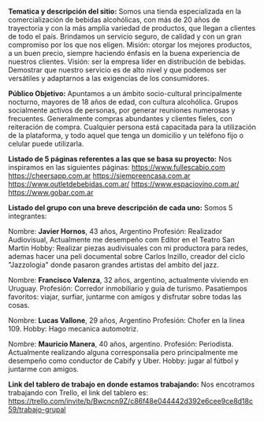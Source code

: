**Tematica  y descripción del sitio:**
Somos una tienda especializada en la comercialización de bebidas  alcohólicas, con más de 20 años de trayectoria y con la más amplia variedad de productos, que llegan a clientes de todo el país.
Brindamos un servicio seguro, de calidad y con un gran compromiso por los que nos eligen.
Misión: otorgar los mejores productos,  a un buen precio, siempre haciendo énfasis en la buena experiencia de nuestros clientes.
Visión: ser la empresa líder en distribución de bebidas. Demostrar que nuestro servicio es de alto nivel y que podemos ser versátiles y adaptarnos a las exigencias de los consumidores.

**Público Objetivo:**
Apuntamos a un ámbito socio-cultural principalmente nocturno, mayores de 18 años de edad, con cultura alcohólica. Grupos socialmente activos de personas, por generar reuniones numerosas y frecuentes. Generalmente compras abundantes y clientes fieles, con reiteración de compra. Cualquier persona está capacitada para la utilización de la plataforma, y todo aquel que tenga un domicilio y un teléfono fijo o celular puede utilizarla.

**Listado de 5 páginas referentes a las que se basa su proyecto:**
Nos inspiramos en las siguientes páginas:
https://www.fullescabio.com
https://cheersapp.com.ar
https://siempreencasa.com.ar
https://www.outletdebebidas.com.ar/
https://www.espaciovino.com.ar/
https://www.gobar.com.ar

**Listado del grupo con una breve descripción de cada uno:**
Somos 5 integrantes:

Nombre: **Javier Hornos**, 43 años, Argentino
Profesión: Realizador Audiovisual, Actualmente me desempeño com Editor en el Teatro San Martin
Hobby: Realizar piezas audivisuales con mi productora para redes, ademas hacer una peli documental sobre
Carlos Inzillo, creador del ciclo "Jazzologia" donde pasaron grandes artistas del ambito del jazz.

Nombre: **Francisco Valenza**, 32 años, argentino, actualmente viviendo en Uruguay. 
Profesión: Corredor inmobiliario y guía de turismo. 
Pasatiempos favoritos: viajar, surfiar, juntarme con amigos y disfrutar sobre todas las cosas.

Nombre: **Lucas Vallone**, 29 años, Argentino
Profesión: Chofer en la linea 109.
Hobby: Hago mecanica automotriz.

Nombre: **Mauricio Manera**, 40 años, argentino.
Profesión: Periodista. Actualmente realizando alguna corresponsalía pero principalmente me desempeño 
como conductor de Cabify y Uber.
Hobby: jugar al fútbol y juntarme con amigos.


**Link del tablero de trabajo en donde estamos trabajando:**
Nos encotramos trabajando con Trello, el link del tablero es:
https://trello.com/invite/b/Bwcncn9Z/c86f48e044442d392e6cee9ce8d18c59/trabajo-grupal
